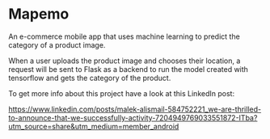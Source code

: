 # Mapemo

An e-commerce mobile app that uses machine learning to predict the category of a product image.


When a user uploads the product image and chooses their location, a request will be sent to Flask as a backend to run the model created with tensorflow and gets the category of the product.


To get more info about this project have a look at this LinkedIn post:

https://www.linkedin.com/posts/malek-alismail-584752221_we-are-thrilled-to-announce-that-we-successfully-activity-7204949769033551872-ITba?utm_source=share&utm_medium=member_android
